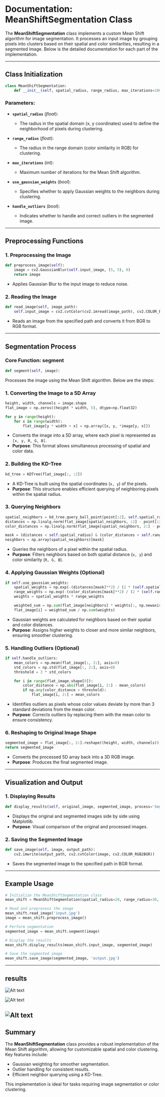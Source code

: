 # Documentation: MeanShiftSegmentation Class

The **MeanShiftSegmentation** class implements a custom Mean Shift algorithm for image segmentation. It processes an input image by grouping pixels into clusters based on their spatial and color similarities, resulting in a segmented image. Below is the detailed documentation for each part of the implementation.

---

## Class Initialization
```python
class MeanShiftSegmentation:
    def __init__(self, spatial_radius, range_radius, max_iterations=100, use_gaussian_weights=True, handle_outliers=True):
```
### Parameters:
- **`spatial_radius`** (*float*):
  - The radius in the spatial domain (x, y coordinates) used to define the neighborhood of pixels during clustering.

- **`range_radius`** (*float*):
  - The radius in the range domain (color similarity in RGB) for clustering.

- **`max_iterations`** (*int*):
  - Maximum number of iterations for the Mean Shift algorithm.

- **`use_gaussian_weights`** (*bool*):
  - Specifies whether to apply Gaussian weights to the neighbors during clustering.

- **`handle_outliers`** (*bool*):
  - Indicates whether to handle and correct outliers in the segmented image.

---

## Preprocessing Functions
### 1. **Preprocessing the Image**
```python
def preprocess_image(self):
    image = cv2.GaussianBlur(self.input_image, (5, 5), 0)
    return image
```
- Applies Gaussian Blur to the input image to reduce noise.

### 2. **Reading the Image**
```python
def read_image(self, image_path):
    self.input_image = cv2.cvtColor(cv2.imread(image_path), cv2.COLOR_BGR2RGB)
```
- Reads an image from the specified path and converts it from BGR to RGB format.

---

## Segmentation Process
### Core Function: **segment**
```python
def segment(self, image):
```
Processes the image using the Mean Shift algorithm. Below are the steps:

### 1. **Converting the Image to a 5D Array**
```python
height, width, channels = image.shape
flat_image = np.zeros((height * width, 5), dtype=np.float32)

for y in range(height):
    for x in range(width):
        flat_image[y * width + x] = np.array([x, y, *image[y, x]])
```
- Converts the image into a 5D array, where each pixel is represented as `[x, y, R, G, B]`.
- **Purpose**: This format allows simultaneous processing of spatial and color data.

### 2. **Building the KD-Tree**
```python
kd_tree = KDTree(flat_image[:, :2])
```
- A KD-Tree is built using the spatial coordinates (`x, y`) of the pixels.
- **Purpose**: This structure enables efficient querying of neighboring pixels within the spatial radius.

### 3. **Querying Neighbors**
```python
spatial_neighbors = kd_tree.query_ball_point(point[:2], self.spatial_radius)
distances = np.linalg.norm(flat_image[spatial_neighbors, :2] - point[:2], axis=1)
color_distances = np.linalg.norm(flat_image[spatial_neighbors, 2:] - point[2:], axis=1)

mask = (distances < self.spatial_radius) & (color_distances < self.range_radius)
neighbors = np.array(spatial_neighbors)[mask]
```
- Queries the neighbors of a pixel within the spatial radius.
- **Purpose**: Filters neighbors based on both spatial distance (`x, y`) and color similarity (`R, G, B`).

### 4. **Applying Gaussian Weights (Optional)**
```python
if self.use_gaussian_weights:
    spatial_weights = np.exp(-(distances[mask]**2) / (2 * (self.spatial_radius**2)))
    range_weights = np.exp(-(color_distances[mask]**2) / (2 * (self.range_radius**2)))
    weights = spatial_weights * range_weights

    weighted_sum = np.sum(flat_image[neighbors] * weights[:, np.newaxis], axis=0)
    flat_image[i] = weighted_sum / np.sum(weights)
```
- Gaussian weights are calculated for neighbors based on their spatial and color distances.
- **Purpose**: Assigns higher weights to closer and more similar neighbors, ensuring smoother clustering.

### 5. **Handling Outliers (Optional)**
```python
if self.handle_outliers:
    mean_colors = np.mean(flat_image[:, 2:], axis=0)
    std_colors = np.std(flat_image[:, 2:], axis=0)
    threshold = 3 * std_colors

    for i in range(flat_image.shape[0]):
        color_distance = np.abs(flat_image[i, 2:] - mean_colors)
        if np.any(color_distance > threshold):
            flat_image[i, 2:] = mean_colors
```
- Identifies outliers as pixels whose color values deviate by more than 3 standard deviations from the mean color.
- **Purpose**: Corrects outliers by replacing them with the mean color to ensure consistency.

### 6. **Reshaping to Original Image Shape**
```python
segmented_image = flat_image[:, 2:].reshape((height, width, channels)).astype(np.uint8)
return segmented_image
```
- Converts the processed 5D array back into a 3D RGB image.
- **Purpose**: Produces the final segmented image.

---

## Visualization and Output
### 1. **Displaying Results**
```python
def display_results(self, original_image, segmented_image, process='Segmented Image'):
```
- Displays the original and segmented images side by side using Matplotlib.
- **Purpose**: Visual comparison of the original and processed images.

### 2. **Saving the Segmented Image**
```python
def save_image(self, image, output_path):
    cv2.imwrite(output_path, cv2.cvtColor(image, cv2.COLOR_RGB2BGR))
```
- Saves the segmented image to the specified path in BGR format.

---

## Example Usage
```python
# Initialize the MeanShiftSegmentation class
mean_shift = MeanShiftSegmentation(spatial_radius=20, range_radius=30, max_iterations=50)

# Read and preprocess the image
mean_shift.read_image('input.jpg')
image = mean_shift.preprocess_image()

# Perform segmentation
segmented_image = mean_shift.segment(image)

# Display the results
mean_shift.display_results(mean_shift.input_image, segmented_image)

# Save the segmented image
mean_shift.save_image(segmented_image, 'output.jpg')
```
---
## results
![Alt text](https://github.com/alikasiri1/Mean_shift_segmentation/blob/main/segmented_image_1.png?raw=true) 
 
![Alt text](https://github.com/alikasiri1/Mean_shift_segmentation/blob/main/segmented_image_2.png?raw=true) 

![Alt text](https://github.com/alikasiri1/Mean_shift_segmentation/blob/main/segmented_image_3.png?raw=true) 
---

## Summary
The **MeanShiftSegmentation** class provides a robust implementation of the Mean Shift algorithm, allowing for customizable spatial and color clustering. Key features include:
- Gaussian weighting for smoother segmentation.
- Outlier handling for consistent results.
- Efficient neighbor querying using a KD-Tree.

This implementation is ideal for tasks requiring image segmentation or color clustering.

